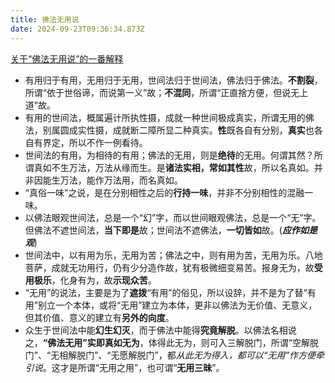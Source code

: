 ```yaml
---
title: 佛法无用说
date: 2024-09-23T09:36:34.873Z
---
```


[关于“佛法无用说”的一番解释](https://mp.weixin.qq.com/s?__biz=MzU1NTU2MzE4OA==&mid=2247493705&idx=1&sn=b042b9a0c0318a74f3e59f6ea940a636&scene=58&subscene=0)
- 有用归于有用，无用归于无用，世间法归于世间法，佛法归于佛法。**不割裂**，所谓“依于世俗谛，而说第一义”故；**不混同**，所谓“正直捨方便，但说无上道”故。
- 有用的世间法，概属遍计所执性摄，成就一种世间极成真实，所谓无用的佛法，别属圆成实性摄，成就断二障所显二种真实。**性**既各自有分别，**真实**也各自有界定，所以不作一例看待。
- 世间法的有用，为相待的有用；佛法的无用，则是**绝待**的无用。何谓其然？所谓真如不生万法，万法从缘而生。是**诸法实相，常如其性**故，所以名真如。并非因能生万法，能作万法用，而名真如。
- “真俗一味”之说，是在分别相性之后的**行持一味**，并非不分别相性的混融一味。
- 以佛法眼观世间法，总是一个“幻”字，而以世间眼观佛法，总是一个“无”字。但佛法不遮世间法，**当下即是**故；世间法不遮佛法，**一切皆如**故。(***应作如是观***)
- 世间法中，以有用为乐，无用为苦；佛法之中，则有用为苦，无用为乐。八地菩萨，成就无功用行，仍有少分造作故，犹有极微细变易苦。报身无为，故**受用极乐**，化身有为，故**示现众苦**。
- “无用”的说法，主要是为了**遮拨**“有用”的俗见，所以设辞，并不是为了替“有用”别立一个本体，或将“无用”建立为本体，更非以佛法为无价值、无意义，但其价值、意义的建立有**另外的向度**。
- 众生于世间法中能**幻生幻灭**，而于佛法中能得**究竟解脱**。以佛法名相说之，**“佛法无用”实即真如无为**，体得此无为，则可入三解脱门，所谓“空解脱门”、“无相解脱门”、“无愿解脱门”，都*从此无为得入，都可以“无用”作方便牵引说*。这才是所谓“无用之用”，也可谓“**无用三昧**”。